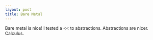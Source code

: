 ```yaml
---
layout: post
title: Bare Metal
---
```


Bare metal is nice! I tested a << to abstractions. Abstractions are
nicer. Calculus.